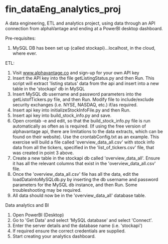 # fin_dataEng_analytics_proj
A data engineering, ETL and analytics project, using data through an API connection from alphaVantage and ending at a PowerBI desktop dashboard.

Pre-requisites:
1. MySQL DB has been set up (called stockapi)...localhost, in the cloud, where ever.

ETL:
1. Visit www.alphavantage.co and sign-up for your own API key
2. Insert the API key into the file getListingStatus.py and then Run. This script will extract 'listing status' data from the api and insert into a new table in the 'stockapi' db in MySQL
3. Insert MySQL db username and password parameters into the getListofTickers.py file, and then Run. Modify file to include/exclude security exchanges (i.e. NYSE, NASDAQ, etc.) if/as required.
4. Insert api key into initializeStockInfoFile.py and then Run.
5. Insert api key into build_stock_info.py and save.
6. Open crontab -e and edit, so that the build_stock_info.py file is run automatically as often as is required. (If using the free version of alphavantage api, there are limitations to the data extracts, which can be found on their website). Use the crontabConfig.txt as an example. This exercise will build a file called 'overview_data_all.csv' with stock info data from all the tickers, specified in the 'list_of_tickers.csv' file, that was created in point 3 above.
7. Create a new table in the stockapi db called 'overview_data_all'. Ensure it has all the relevant columns that exist in the 'overview_data_all.csv' file.
8. Once the 'overview_data_all.csv' file has all the data, edit the loadDataIntoMySQLdb.py by inserting the db username and password parameters for the MySQL db instance, and then Run. Some troubleshooting may be required.
9. All data should now be in the 'overview_data_all' database table.

Data analytics and BI
1. Open PowerBI (Desktop)
2. Go to 'Get Data' and select 'MySQL database' and select 'Connect'.
3. Enter the server details and the database name (i.e. 'stockapi')
4. If required ensure the correct credentials are supplied.
5. Start creating your analytics dashboard.
